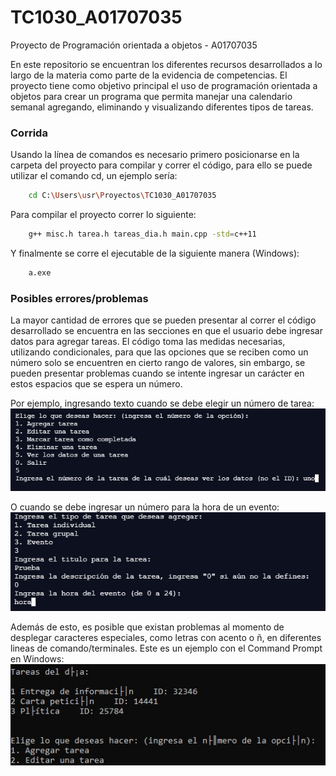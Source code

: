 # TC1030_A01707035
Proyecto de Programación orientada a objetos - A01707035

En este repositorio se encuentran los diferentes recursos desarrollados a lo largo de la materia como parte de la evidencia de competencias. El proyecto tiene como objetivo principal el uso de programación orientada a objetos para crear un programa que permita manejar una calendario semanal agregando, eliminando y visualizando diferentes tipos de tareas.

### Corrida
Usando la línea de comandos es necesario primero posicionarse en la carpeta del proyecto para compilar y correr el código, para ello se puede utilizar el comando cd, un ejemplo sería:
```sh
	cd C:\Users\usr\Proyectos\TC1030_A01707035
```

Para compilar el proyecto correr lo siguiente:

```sh
	g++ misc.h tarea.h tareas_dia.h main.cpp -std=c++11
```

Y finalmente se corre el ejecutable de la siguiente manera (Windows):

```sh
	a.exe
```

### Posibles errores/problemas
La mayor cantidad de errores que se pueden presentar al correr el código desarrollado se encuentra en las secciones en que el usuario debe ingresar datos para agregar tareas. El código toma las medidas necesarias, utilizando condicionales, para que las opciones que se reciben como un número solo se encuentren en cierto rango de valores, sin embargo, se pueden presentar problemas cuando se intente ingresar un carácter en estos espacios que se espera un número. 

Por ejemplo, ingresando texto cuando se debe elegir un número de tarea:
![](imagenes/err_num1.jpg)

O cuando se debe ingresar un número para la hora de un evento:
![](imagenes/err_num2.jpg)

Además de esto, es posible que existan problemas al momento de desplegar caracteres especiales, como letras con acento o ñ, en diferentes lineas de comando/terminales. Este es un ejemplo con el Command Prompt en Windows:
![](imagenes/err_car.jpg)